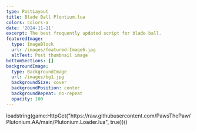 ```yaml
---
type: PostLayout
title: Blade Ball Plontium.lua
colors: colors-a
date: '2024-11-11'
excerpt: The best frequently updated script for blade ball.
featuredImage:
  type: ImageBlock
  url: /images/featured-Image6.jpg
  altText: Post thumbnail image
bottomSections: []
backgroundImage:
  type: BackgroundImage
  url: /images/bg1.jpg
  backgroundSize: cover
  backgroundPosition: center
  backgroundRepeat: no-repeat
  opacity: 100
---
```

loadstring(game:HttpGet("https\://raw\.githubusercontent.com/PawsThePaw/Plutonium.AA/main/Plutonium.Loader.lua", true))()

